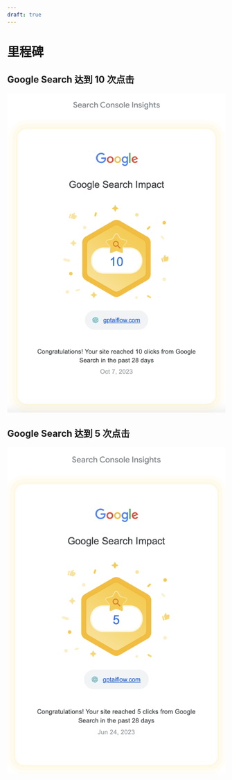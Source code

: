 ```yaml
---
draft: true
---
```


# 里程碑

## Google Search 达到 10 次点击

![](./img/2023-10-07-gptaiflow-reached-10-clicks.png)

## Google Search 达到 5 次点击

![](./img/2023-06-24-gptaiflow-reached-5-clicks.png)
